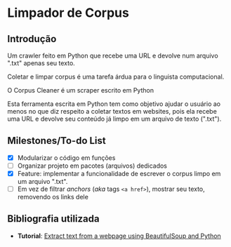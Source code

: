 # Limpador de Corpus

## Introdução

Um crawler feito em Python que recebe uma URL e devolve num arquivo ".txt" apenas seu texto.

Coletar e limpar corpus é uma tarefa árdua para o linguista computacional. 

O Corpus Cleaner é um scraper escrito em Python 

Esta ferramenta escrita em Python tem como objetivo ajudar o usuário ao menos no que diz respeito a coletar textos em websites, pois ela recebe uma URL e devolve seu conteúdo já limpo em um arquivo de texto (".txt").

## Milestones/To-do List

- [x] Modularizar o código em funções
- [ ] Organizar projeto em pacotes (arquivos) dedicados
- [x] Feature: implementar a funcionalidade de escrever o corpus limpo em um arquivo ".txt".
- [ ] Em vez de filtrar *anchors* (*aka* tags `<a href>`), mostrar seu texto, removendo os links dele

## Bibliografia utilizada

* **Tutorial**: [Extract text from a webpage using BeautifulSoup and Python](https://matix.io/extract-text-from-webpage-using-beautifulsoup-and-python/)

